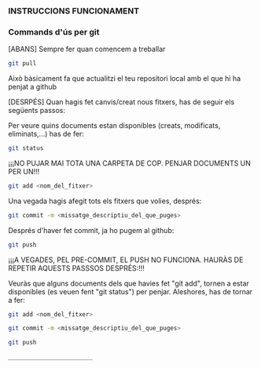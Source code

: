 ### INSTRUCCIONS FUNCIONAMENT

### Commands d'ús per git


[ABANS] Sempre fer quan comencem a treballar

```bash
git pull
```
Això bàsicament fa que actualitzi el teu repositori local amb el que hi ha penjat a github



[DESRPÉS] Quan hagis fet canvis/creat nous fitxers, has de seguir els següents passos:

Per veure quins documents estan disponibles (creats, modificats, eliminats,...) has de fer:

```bash
git status
```


¡¡¡NO PUJAR MAI TOTA UNA CARPETA DE COP. PENJAR DOCUMENTS UN PER UN!!!

```bash
git add <nom_del_fitxer>
```

Una vegada hagis afegit tots els fitxers que volies, després:
```bash
git commit -m <missatge_descriptiu_del_que_puges>
```

Després d'haver fet commit, ja ho pugem al github:
```bash
git push
```

¡¡¡A VEGADES, PEL PRE-COMMIT, EL PUSH NO FUNCIONA. HAURÀS DE REPETIR AQUESTS PASSSOS DESPRÉS:!!!

Veuràs que alguns documents dels que havies fet "git add", tornen a estar disponibles (es veuen fent "git status") per penjar. Aleshores, has de tornar a fer:

```bash
git add <nom_del_fitxer>
```
```bash
git commit -m <missatge_descriptiu_del_que_puges>
```
```bash
git push

________________________



